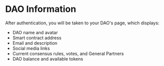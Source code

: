 # DAO Information

After authentication, you will be taken to your DAO's page, which displays:

* DAO name and avatar
* Smart contract address
* Email and description
* Social media links
* Current consensus rules, votes, and General Partners
* DAO balance and available tokens
